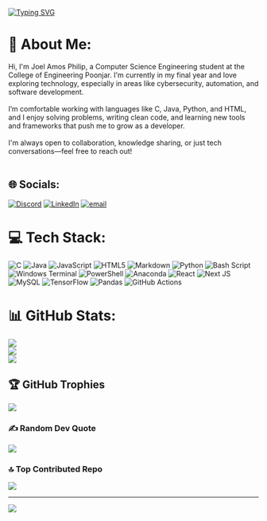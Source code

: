 [![Typing SVG](https://readme-typing-svg.demolab.com?font=Micro+5&size=40&pause=1000&color=F71129&background=FF000000&multiline=true&repeat=true&width=435&lines=Welcome+to+AggusHub)](https://git.io/typing-svg)

# 💫 About Me:
Hi, I'm Joel Amos Philip, a Computer Science Engineering student at the College of Engineering Poonjar. I'm currently in my final year and love exploring technology, especially in areas like cybersecurity, automation, and software development.<br><br>I’m comfortable working with languages like C, Java, Python, and HTML, and I enjoy solving problems, writing clean code, and learning new tools and frameworks that push me to grow as a developer.<br><br>I'm always open to collaboration, knowledge sharing, or just tech conversations—feel free to reach out!<br><br>


## 🌐 Socials:
[![Discord](https://img.shields.io/badge/Discord-%237289DA.svg?logo=discord&logoColor=white)](https://discord.gg/diaggu) [![LinkedIn](https://img.shields.io/badge/LinkedIn-%230077B5.svg?logo=linkedin&logoColor=white)](https://linkedin.com/in/www.linkedin.com/in/aghu-a570b9227) [![email](https://img.shields.io/badge/Email-D14836?logo=gmail&logoColor=white)](mailto:joelamosphilip@gmail.com) 

# 💻 Tech Stack:
![C](https://img.shields.io/badge/c-%2300599C.svg?style=for-the-badge&logo=c&logoColor=white) ![Java](https://img.shields.io/badge/java-%23ED8B00.svg?style=for-the-badge&logo=openjdk&logoColor=white) ![JavaScript](https://img.shields.io/badge/javascript-%23323330.svg?style=for-the-badge&logo=javascript&logoColor=%23F7DF1E) ![HTML5](https://img.shields.io/badge/html5-%23E34F26.svg?style=for-the-badge&logo=html5&logoColor=white) ![Markdown](https://img.shields.io/badge/markdown-%23000000.svg?style=for-the-badge&logo=markdown&logoColor=white) ![Python](https://img.shields.io/badge/python-3670A0?style=for-the-badge&logo=python&logoColor=ffdd54) ![Bash Script](https://img.shields.io/badge/bash_script-%23121011.svg?style=for-the-badge&logo=gnu-bash&logoColor=white) ![Windows Terminal](https://img.shields.io/badge/Windows%20Terminal-%234D4D4D.svg?style=for-the-badge&logo=windows-terminal&logoColor=white) ![PowerShell](https://img.shields.io/badge/PowerShell-%235391FE.svg?style=for-the-badge&logo=powershell&logoColor=white) ![Anaconda](https://img.shields.io/badge/Anaconda-%2344A833.svg?style=for-the-badge&logo=anaconda&logoColor=white) ![React](https://img.shields.io/badge/react-%2320232a.svg?style=for-the-badge&logo=react&logoColor=%2361DAFB) ![Next JS](https://img.shields.io/badge/Next-black?style=for-the-badge&logo=next.js&logoColor=white) ![MySQL](https://img.shields.io/badge/mysql-4479A1.svg?style=for-the-badge&logo=mysql&logoColor=white) ![TensorFlow](https://img.shields.io/badge/TensorFlow-%23FF6F00.svg?style=for-the-badge&logo=TensorFlow&logoColor=white) ![Pandas](https://img.shields.io/badge/pandas-%23150458.svg?style=for-the-badge&logo=pandas&logoColor=white) ![GitHub Actions](https://img.shields.io/badge/github%20actions-%232671E5.svg?style=for-the-badge&logo=githubactions&logoColor=white)
# 📊 GitHub Stats:
![](https://github-readme-stats.vercel.app/api?username=Aggushub&theme=dark&hide_border=false&include_all_commits=false&count_private=false)<br/>
![](https://nirzak-streak-stats.vercel.app/?user=Aggushub&theme=dark&hide_border=false)<br/>
![](https://github-readme-stats.vercel.app/api/top-langs/?username=Aggushub&theme=dark&hide_border=false&include_all_commits=false&count_private=false&layout=compact)

## 🏆 GitHub Trophies
![](https://github-profile-trophy.vercel.app/?username=Aggushub&theme=radical&no-frame=false&no-bg=true&margin-w=4)

### ✍️ Random Dev Quote
![](https://quotes-github-readme.vercel.app/api?type=horizontal&theme=radical)

### 🔝 Top Contributed Repo
![](https://github-contributor-stats.vercel.app/api?username=Aggushub&limit=5&theme=dark&combine_all_yearly_contributions=true)

---
[![](https://visitcount.itsvg.in/api?id=Aggushub&icon=0&color=0)](https://visitcount.itsvg.in)

<!-- Proudly created with GPRM ( https://gprm.itsvg.in ) -->
